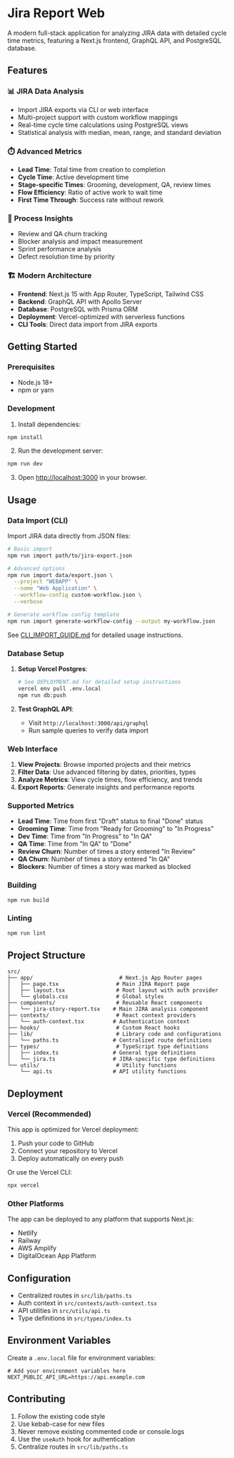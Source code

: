 # Jira Report Web

A modern full-stack application for analyzing JIRA data with detailed cycle time metrics, featuring a Next.js frontend, GraphQL API, and PostgreSQL database.

## Features

### 📊 **JIRA Data Analysis**
- Import JIRA exports via CLI or web interface
- Multi-project support with custom workflow mappings
- Real-time cycle time calculations using PostgreSQL views
- Statistical analysis with median, mean, range, and standard deviation

### ⏱️ **Advanced Metrics**
- **Lead Time**: Total time from creation to completion
- **Cycle Time**: Active development time
- **Stage-specific Times**: Grooming, development, QA, review times
- **Flow Efficiency**: Ratio of active work to wait time
- **First Time Through**: Success rate without rework

### 🔄 **Process Insights**
- Review and QA churn tracking
- Blocker analysis and impact measurement
- Sprint performance analysis
- Defect resolution time by priority

### 🏗️ **Modern Architecture**
- **Frontend**: Next.js 15 with App Router, TypeScript, Tailwind CSS
- **Backend**: GraphQL API with Apollo Server
- **Database**: PostgreSQL with Prisma ORM
- **Deployment**: Vercel-optimized with serverless functions
- **CLI Tools**: Direct data import from JIRA exports

## Getting Started

### Prerequisites

- Node.js 18+ 
- npm or yarn

### Development

1. Install dependencies:
```bash
npm install
```

2. Run the development server:
```bash
npm run dev
```

3. Open [http://localhost:3000](http://localhost:3000) in your browser.

## Usage

### Data Import (CLI)

Import JIRA data directly from JSON files:

```bash
# Basic import
npm run import path/to/jira-export.json

# Advanced options
npm run import data/export.json \
  --project "WEBAPP" \
  --name "Web Application" \
  --workflow-config custom-workflow.json \
  --verbose

# Generate workflow config template
npm run import generate-workflow-config --output my-workflow.json
```

See [CLI_IMPORT_GUIDE.md](CLI_IMPORT_GUIDE.md) for detailed usage instructions.

### Database Setup

1. **Setup Vercel Postgres**:
   ```bash
   # See DEPLOYMENT.md for detailed setup instructions
   vercel env pull .env.local
   npm run db:push
   ```

2. **Test GraphQL API**:
   - Visit `http://localhost:3000/api/graphql` 
   - Run sample queries to verify data import

### Web Interface

1. **View Projects**: Browse imported projects and their metrics
2. **Filter Data**: Use advanced filtering by dates, priorities, types
3. **Analyze Metrics**: View cycle times, flow efficiency, and trends
4. **Export Reports**: Generate insights and performance reports

### Supported Metrics

- **Lead Time**: Time from first "Draft" status to final "Done" status
- **Grooming Time**: Time from "Ready for Grooming" to "In Progress"
- **Dev Time**: Time from "In Progress" to "In QA"
- **QA Time**: Time from "In QA" to "Done"
- **Review Churn**: Number of times a story entered "In Review"
- **QA Churn**: Number of times a story entered "In QA"
- **Blockers**: Number of times a story was marked as blocked

### Building

```bash
npm run build
```

### Linting

```bash
npm run lint
```

## Project Structure

```
src/
├── app/                           # Next.js App Router pages
│   ├── page.tsx                  # Main JIRA Report page
│   ├── layout.tsx                # Root layout with auth provider
│   └── globals.css               # Global styles
├── components/                   # Reusable React components
│   └── jira-story-report.tsx    # Main JIRA analysis component
├── contexts/                     # React context providers
│   └── auth-context.tsx         # Authentication context
├── hooks/                        # Custom React hooks
├── lib/                          # Library code and configurations
│   └── paths.ts                 # Centralized route definitions
├── types/                        # TypeScript type definitions
│   ├── index.ts                 # General type definitions
│   └── jira.ts                  # JIRA-specific type definitions
└── utils/                        # Utility functions
    └── api.ts                   # API utility functions
```

## Deployment

### Vercel (Recommended)

This app is optimized for Vercel deployment:

1. Push your code to GitHub
2. Connect your repository to Vercel
3. Deploy automatically on every push

Or use the Vercel CLI:

```bash
npx vercel
```

### Other Platforms

The app can be deployed to any platform that supports Next.js:

- Netlify
- Railway
- AWS Amplify
- DigitalOcean App Platform

## Configuration

- Centralized routes in `src/lib/paths.ts`
- Auth context in `src/contexts/auth-context.tsx`
- API utilities in `src/utils/api.ts`
- Type definitions in `src/types/index.ts`

## Environment Variables

Create a `.env.local` file for environment variables:

```env
# Add your environment variables here
NEXT_PUBLIC_API_URL=https://api.example.com
```

## Contributing

1. Follow the existing code style
2. Use kebab-case for new files
3. Never remove existing commented code or console.logs
4. Use the `useAuth` hook for authentication
5. Centralize routes in `src/lib/paths.ts`
